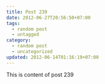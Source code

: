```yaml
---
title: Post 239
date: 2012-06-27T20:56:50+07:00
tags:
  - random post
  - untagged
category:
  - random post
  - uncategorized
updated: 2012-06-14T01:16:19+07:00
---
```

This is content of post 239